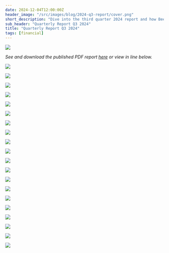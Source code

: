 ```yaml
---
date: 2024-12-04T12:00:00Z
header_image: "/src/images/blog/2024-q3-report/cover.png"
short_description: "Dive into the third quarter 2024 report and how Beefy is evolving around new incentivization mechanisms."
sub_header: "Quarterly Report Q3 2024"
title: "Quarterly Report Q3 2024"
tags: [financial]
---
```


![](/src/images/blog/2024-q3-report/cover.png)

*See and download the published PDF report [here](https://jmp.sh/JwuRUH0M) or view in line below.*

![](/src/images/blog/2024-q3-report/q3-1.png)

![](/src/images/blog/2024-q3-report/q3-2.png)

![](/src/images/blog/2024-q3-report/q3-3.png)

![](/src/images/blog/2024-q3-report/q3-4.png)

![](/src/images/blog/2024-q3-report/q3-5.png)

![](/src/images/blog/2024-q3-report/q3-6.png)

![](/src/images/blog/2024-q3-report/q3-7.png)

![](/src/images/blog/2024-q3-report/q3-8.png)

![](/src/images/blog/2024-q3-report/q3-9.png)

![](/src/images/blog/2024-q3-report/q3-10.png)

![](/src/images/blog/2024-q3-report/q3-11.png)

![](/src/images/blog/2024-q3-report/q3-12.png)

![](/src/images/blog/2024-q3-report/q3-13.png)

![](/src/images/blog/2024-q3-report/q3-14.png)

![](/src/images/blog/2024-q3-report/q3-15.png)

![](/src/images/blog/2024-q3-report/q3-16.png)

![](/src/images/blog/2024-q3-report/q3-17.png)

![](/src/images/blog/2024-q3-report/q3-18.png)

![](/src/images/blog/2024-q3-report/q3-19.png)

![](/src/images/blog/2024-q3-report/q3-20.png)